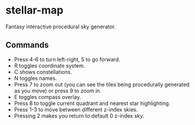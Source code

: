 # stellar-map
Fantasy interactive procedural sky generator.

## Commands
- Press 4-6 to turn left-right, 5 to go forward.
- R toggles coordinate system.
- C shows constellations.
- N toggles names.
- Press 7 to zoom out (you can see the tiles being procedurally generated as you move) or press 9 to zoom in.
- E toggles compass overlay.
- Press 8 to toggle current quadrant and nearest star highlighting.
- Press 1-3 to move between different z-index skies.
- Pressing 2 makes you return to default 0 z-index sky.
